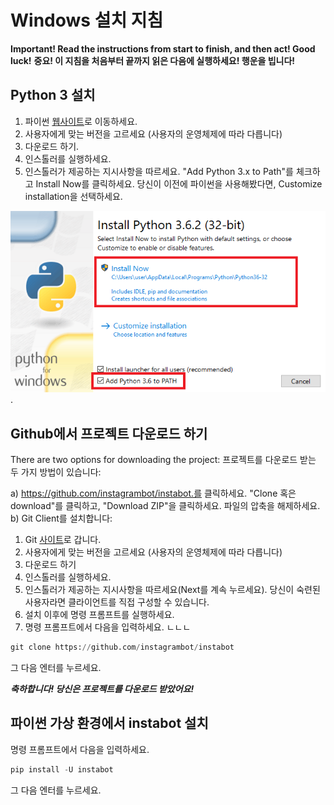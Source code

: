 # Windows 설치 지침

**Important! Read the instructions from start to finish, and then act! Good luck!**
**중요! 이 지침을 처음부터 끝까지 읽은 다음에 실행하세요! 행운을 빕니다!**

## Python 3 설치 

1. 파이썬 [웹사이트](https://www.python.org/downloads/)로 이동하세요.
2. 사용자에게 맞는 버전을 고르세요 (사용자의 운영체제에 따라 다릅니다)
3. 다운로드 하기.
4. 인스톨러를 실행하세요. 
5. 인스톨러가 제공하는 지시사항을 따르세요. "Add Python 3.x to Path"를 체크하고 Install Now를 클릭하세요. 당신이 이전에 파이썬을 사용해봤다면, Customize installation을 선택하세요.  

![파이썬 3 설치하고 PATH 추가하기](../img/install_python_on_Windows.PNG "파이썬 3 설치하고 PATH 추가하기").

## Github에서 프로젝트 다운로드 하기 

There are two options for downloading the project:
프로젝트를 다운로드 받는 두 가지 방법이 있습니다:

a) https://github.com/instagrambot/instabot.를 클릭하세요. "Clone 혹은 download"를 클릭하고, "Download ZIP"을 클릭하세요. 파일의 압축을 해제하세요.
b) Git Client를 설치합니다:
1. Git [사이트](https://git-scm.com/downloads)로 갑니다. 
2. 사용자에게 맞는 버전을 고르세요 (사용자의 운영체제에 따라 다릅니다)
3. 다운로드 하기 
4. 인스톨러를 실행하세요. 
5. 인스톨러가 제공하는 지시사항을 따르세요(Next를 계속 누르세요). 당신이 숙련된 사용자라면 클라이언트를 직접 구성할 수 있습니다. 
6. 설치 이후에 명령 프롬프트를 실행하세요. 
7. 명령 프롬프트에서 다음을 입력하세요. 
ㄴㄴㄴ
``` python
git clone https://github.com/instagrambot/instabot
```
그 다음 엔터를 누르세요.

***축하합니다! 당신은 프로젝트를 다운로드 받았어요!***

## 파이썬 가상 환경에서 instabot 설치  

명령 프롬프트에서 다음을 입력하세요. 

``` python
pip install -U instabot
```
그 다음 엔터를 누르세요.
